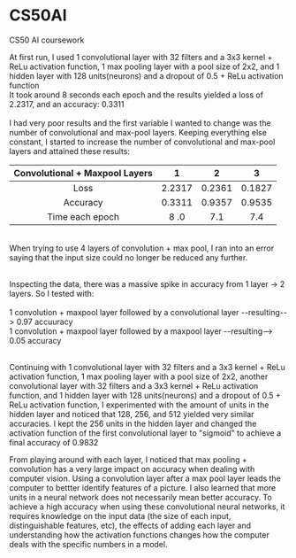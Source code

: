 # CS50AI
CS50 AI coursework

At first run, I used 
1 convolutional layer with 32 filters and a 3x3 kernel + ReLu activation function,
1 max pooling layer with a pool size of 2x2, and
1 hidden layer with 128 units(neurons) and a dropout of 0.5 + ReLu activation function
<br>
It took around 8 seconds each epoch
and the results yielded a loss of 2.2317, and an accuracy: 0.3311 
<br>
<br>
I had very poor results and the first variable I wanted to change was the number of convolutional and max-pool layers.
Keeping everything else constant, I started to increase the number of convolutional and max-pool layers and attained these results:

| Convolutional + Maxpool Layers | 1      | 2      |  3     |
| :---:                          | :---:  | :---:  | :---:  |
| Loss                           | 2.2317 | 0.2361 | 0.1827 |
| Accuracy                       | 0.3311 | 0.9357 | 0.9535 |
| Time each epoch                | 8 .0   | 7.1    | 7.4    |
<br>
When trying to use 4 layers of convolution + max pool, I ran into an error saying that the input size could no longer be reduced any further.
<br>
<br>

Inspecting the data, there was a massive spike in accuracy from 1 layer -> 2 layers. So I tested with: <br><br>
1 convolution + maxpool layer followed by a convolutional layer --resulting--> 0.97 accuuracy <br>
1 convolution + maxpool layer followed by a maxpool layer --resulting--> 0.05 accuracy <br><br>

Continuing with 1 convolutional layer with 32 filters and a 3x3 kernel + ReLu activation function,
1 max pooling layer with a pool size of 2x2,
another convolutional layer with 32 filters and a 3x3 kernel + ReLu activation function, and
1 hidden layer with 128 units(neurons) and a dropout of 0.5 + ReLu activation function,
I experimented with the amount of units in the hidden layer and noticed that 128, 256, and 512 yielded very similar accuracies. I kept the 256 units
in the hidden layer and changed the activation function of the first convolutional layer to "sigmoid" to achieve a final accuracy of 0.9832

From playing around with each layer,
I noticed that max pooling + convolution has a very large impact on accuracy when dealing with computer vision.
Using a convolution layer after a max pool layer leads the computer to bettter identify features of a picture.
I also learned that more units in a neural network does not necessarily mean better accuracy. 
To achieve a high accuracy when using these convolutional neural networks, 
it requires knowledge on the input data (the size of each input, distinguishable features, etc),
the effects of adding each layer and understanding how the activation functions changes how the computer deals with the specific numbers in a model.